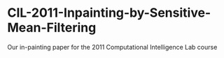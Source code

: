 CIL-2011-Inpainting-by-Sensitive-Mean-Filtering
===============================================

Our in-painting paper for the 2011 Computational Intelligence Lab course